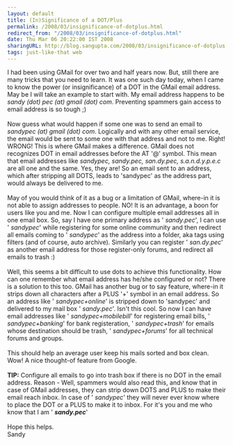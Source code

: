```yaml
---
layout: default
title: (In)Significance of a DOT/Plus
permalink: /2008/03/insignificance-of-dotplus.html
redirect_from: "/2008/03/insignificance-of-dotplus.html"
date: Thu Mar 06 20:22:00 IST 2008
sharingURL: http://blog.sangupta.com/2008/03/insignificance-of-dotplus.html
tags: just-like-that web
---
```

I had been using GMail for over two and half years now. But, still there are many tricks that you need to learn. It was one such day today, when I came to know the power (or insignificance) of a DOT in the GMail email address. May be I will take an example to start with. My email address happens to be 
<span style="font-style: italic;">sandy (dot) pec (at) gmail (dot) com</span>. Preventing spammers gain access to email address is so tough ;)
<br>
<br>Now guess what would happen if some one was to send an email to
<span style="font-style: italic;"> sandypec (at) gmail (dot) com</span>. Logically and with any other email service, the email would be sent to some one with that address and not to me. Right! WRONG! This is where GMail makes a difference. GMail does not recognizes DOT in email addresses before the AT '@' symbol. This mean that email addresses like 
<span style="font-style: italic;">sandypec, sandy.pec, san.dy.pec, s.a.n.d.y.p.e.c</span> are all one and the same. Yes, they are! So an email sent to an address, which after stripping all DOTS, leads to 'sandypec' as the address part, would always be delivered to me.
<br>
<br>May of you would think of it as a bug or a limitation of GMail, where-in it is not able to assign addresses to people. NO! It is an advantage, a boon for users like you and me. Now I can configure multiple email addresses all in one email box. So, say I have one primary address as '
<span style="font-style: italic;">sandy.pec</span>', I can use '
<span style="font-style: italic;">sandypec</span>' while registering for some online community and then redirect all emails coming to '
<span style="font-style: italic;">sandypec</span>' as the address into a folder, aka tags using filters (and of course, auto archive). Similarly you can register '
<span style="font-style: italic;">san.dy.pec</span>' as another email address for those register-only forums, and redirect all emails to trash :)
<br>
<br>Well, this seems a bit difficult to use dots to achieve this functionality. How can one remember what email address has he/she configured or not? There is a solution to this too. GMail has another bug or to say feature, where-in it strips down all characters after a PLUS '+' symbol in an email address. So an address like '
<span style="font-style: italic;">sandypec+online</span>' is stripped down to 'sandypec' and delivered to my mail box '
<span style="font-style: italic;">sandy.pec</span>'. Isn't this cool. So now I can have email addresses like '
<span style="font-style: italic;">sandypec+mobilebill</span>' for registering email bills, '
<span style="font-style: italic;">sandypec+banking</span>' for bank registeration, '
<span style="font-style: italic;">sandypec+trash</span>' for emails whose destination should be trash, '
<span style="font-style: italic;">sandypec+forums</span>' for all technical forums and groups.
<br>
<br>This should help an average user keep his mails sorted and box clean. Wow! A nice thought-of feature from Google.
<br>
<br>
<span style="font-weight:bold;">TIP:</span> Configure all emails to go into trash box if there is no DOT in the email address. Reason - Well, spammers would also read this, and know that in case of GMail addresses, they can strip down DOTS and PLUS to make their email reach inbox. In case of '
<span style="font-style: italic;">sandypec</span>' they will never ever know where to place the DOT or a PLUS to make it to inbox. For it's you and me who know that I am '
<span style="font-weight: bold; font-style: italic;">sandy.pec</span>'
<br>
<br>Hope this helps.
<br>Sandy
